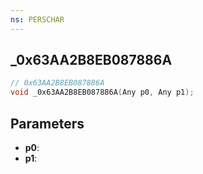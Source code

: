 ```yaml
---
ns: PERSCHAR
---
```

## _0x63AA2B8EB087886A

```c
// 0x63AA2B8EB087886A
void _0x63AA2B8EB087886A(Any p0, Any p1);
```

## Parameters
* **p0**:
* **p1**:
